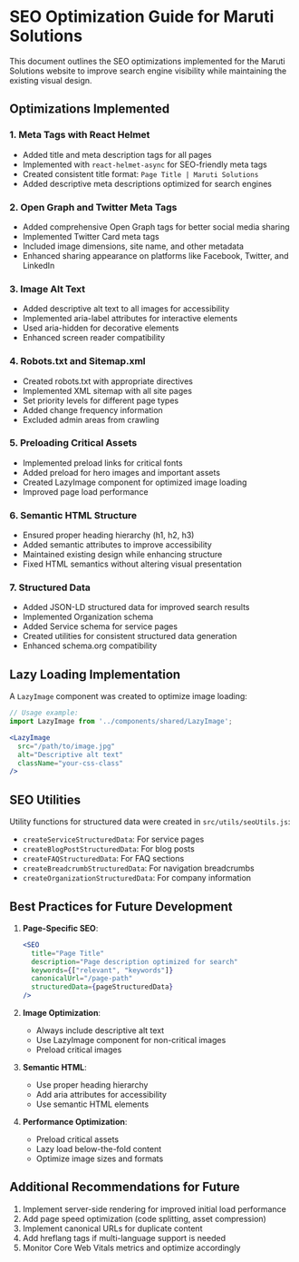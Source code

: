 # SEO Optimization Guide for Maruti Solutions

This document outlines the SEO optimizations implemented for the Maruti Solutions website to improve search engine visibility while maintaining the existing visual design.

## Optimizations Implemented

### 1. Meta Tags with React Helmet

- Added title and meta description tags for all pages
- Implemented with `react-helmet-async` for SEO-friendly meta tags
- Created consistent title format: `Page Title | Maruti Solutions`
- Added descriptive meta descriptions optimized for search engines

### 2. Open Graph and Twitter Meta Tags

- Added comprehensive Open Graph tags for better social media sharing
- Implemented Twitter Card meta tags
- Included image dimensions, site name, and other metadata
- Enhanced sharing appearance on platforms like Facebook, Twitter, and LinkedIn

### 3. Image Alt Text

- Added descriptive alt text to all images for accessibility
- Implemented aria-label attributes for interactive elements
- Used aria-hidden for decorative elements
- Enhanced screen reader compatibility

### 4. Robots.txt and Sitemap.xml

- Created robots.txt with appropriate directives
- Implemented XML sitemap with all site pages
- Set priority levels for different page types
- Added change frequency information
- Excluded admin areas from crawling

### 5. Preloading Critical Assets

- Implemented preload links for critical fonts
- Added preload for hero images and important assets
- Created LazyImage component for optimized image loading
- Improved page load performance

### 6. Semantic HTML Structure

- Ensured proper heading hierarchy (h1, h2, h3)
- Added semantic attributes to improve accessibility
- Maintained existing design while enhancing structure
- Fixed HTML semantics without altering visual presentation

### 7. Structured Data

- Added JSON-LD structured data for improved search results
- Implemented Organization schema
- Added Service schema for service pages
- Created utilities for consistent structured data generation
- Enhanced schema.org compatibility

## Lazy Loading Implementation

A `LazyImage` component was created to optimize image loading:

```jsx
// Usage example:
import LazyImage from '../components/shared/LazyImage';

<LazyImage 
  src="/path/to/image.jpg" 
  alt="Descriptive alt text" 
  className="your-css-class" 
/>
```

## SEO Utilities

Utility functions for structured data were created in `src/utils/seoUtils.js`:

- `createServiceStructuredData`: For service pages
- `createBlogPostStructuredData`: For blog posts
- `createFAQStructuredData`: For FAQ sections
- `createBreadcrumbStructuredData`: For navigation breadcrumbs
- `createOrganizationStructuredData`: For company information

## Best Practices for Future Development

1. **Page-Specific SEO**:
   ```jsx
   <SEO 
     title="Page Title"
     description="Page description optimized for search"
     keywords={["relevant", "keywords"]}
     canonicalUrl="/page-path"
     structuredData={pageStructuredData}
   />
   ```

2. **Image Optimization**:
   - Always include descriptive alt text
   - Use LazyImage component for non-critical images
   - Preload critical images

3. **Semantic HTML**:
   - Use proper heading hierarchy
   - Add aria attributes for accessibility
   - Use semantic HTML elements

4. **Performance Optimization**:
   - Preload critical assets
   - Lazy load below-the-fold content
   - Optimize image sizes and formats

## Additional Recommendations for Future

1. Implement server-side rendering for improved initial load performance
2. Add page speed optimization (code splitting, asset compression)
3. Implement canonical URLs for duplicate content
4. Add hreflang tags if multi-language support is needed
5. Monitor Core Web Vitals metrics and optimize accordingly 